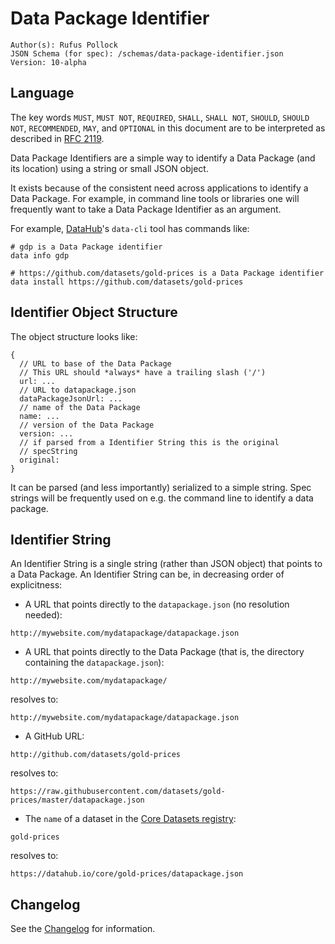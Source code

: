# Data Package Identifier

``` 
Author(s): Rufus Pollock
JSON Schema (for spec): /schemas/data-package-identifier.json 
Version: 10-alpha
```

## Language

The key words `MUST`, `MUST NOT`, `REQUIRED`, `SHALL`, `SHALL NOT`, `SHOULD`, `SHOULD NOT`, `RECOMMENDED`, `MAY`, and `OPTIONAL` in this document are to be interpreted as described in [RFC 2119](www.google.com).

Data Package Identifiers are a simple way to identify a Data Package (and its location) using a string or small JSON object.

It exists because of the consistent need across applications to identify a Data Package. For example, in command line tools or libraries one will frequently want to take a Data Package Identifier as an argument.

For example, [DataHub](https://datahub.io/)'s `data-cli` tool has commands like:

```
# gdp is a Data Package identifier
data info gdp

# https://github.com/datasets/gold-prices is a Data Package identifier
data install https://github.com/datasets/gold-prices
```

## Identifier Object Structure

The object structure looks like:

```
{
  // URL to base of the Data Package
  // This URL should *always* have a trailing slash ('/')
  url: ...
  // URL to datapackage.json
  dataPackageJsonUrl: ...
  // name of the Data Package
  name: ...
  // version of the Data Package
  version: ...
  // if parsed from a Identifier String this is the original
  // specString
  original:
}
```

It can be parsed (and less importantly) serialized to a simple string. Spec strings will be frequently used on e.g. the command line to identify a data package.

## Identifier String

An Identifier String is a single string (rather than JSON object) that points to a Data Package. An Identifier String can be, in decreasing order of explicitness:

* A URL that points directly to the `datapackage.json` (no resolution needed):

```
http://mywebsite.com/mydatapackage/datapackage.json
```

* A URL that points directly to the Data Package (that is, the directory containing the `datapackage.json`):

```
http://mywebsite.com/mydatapackage/
```

resolves to:

```
http://mywebsite.com/mydatapackage/datapackage.json
```

* A GitHub URL:

```
http://github.com/datasets/gold-prices
```

resolves to:

```
https://raw.githubusercontent.com/datasets/gold-prices/master/datapackage.json
```

* The `name` of a dataset in the [Core Datasets registry](https://datahub.io/core):

```
gold-prices
```

resolves to:

```
https://datahub.io/core/gold-prices/datapackage.json
```

## Changelog

See the [Changelog](https://frictionlessdata.io/specs/changelog/) for information. 